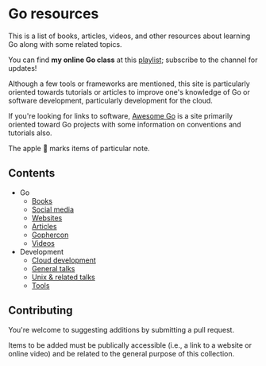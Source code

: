 # Go resources

This is a list of books, articles, videos, and other resources about learning Go along with some related topics.

You can find **my online Go class** at this [playlist](https://www.youtube.com/playlist?list=PLoILbKo9rG3skRCj37Kn5Zj803hhiuRK6); subscribe to the channel for updates!

Although a few tools or frameworks are mentioned, this site is particularly oriented towards tutorials or articles to improve one's knowledge of Go or software development, particularly development for the cloud.

If you're looking for links to software, [Awesome Go](https://github.com/avelino/awesome-go/) is a site primarily oriented toward Go projects with some information on conventions and tutorials also.

The apple &#x1F34E; marks items of particular note.


## Contents

- Go
	- [Books](docs/books.md)
	- [Social media](docs/social.md)
	- [Websites](docs/web.md)
	- [Articles](docs/articles.md)
	- [Gophercon](docs/gophercon.md)
	- [Videos](docs/videos.md)
- Development
	- [Cloud development](docs/cloud.md)
	- [General talks](docs/smart.md)
	- [Unix & related talks](docs/unix.md)
	- [Tools](docs/tools.md)


## Contributing

You're welcome to suggesting additions by submitting a pull request.

Items to be added must be publically accessible (i.e., a link to a website or online video) and be related to the general purpose of this collection.
